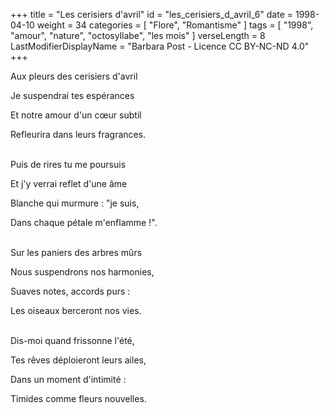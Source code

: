 +++
title = "Les cerisiers d'avril"
id = "les_cerisiers_d_avril_6"
date = 1998-04-10
weight = 34
categories = [ "Flore", "Romantisme" ]
tags = [ "1998", "amour", "nature", "octosyllabe", "les mois" ]
verseLength = 8
LastModifierDisplayName = "Barbara Post - Licence CC BY-NC-ND 4.0"
+++

Aux pleurs des cerisiers d'avril

Je suspendrai tes espérances

Et notre amour d'un cœur subtil

Refleurira dans leurs fragrances.

 \
Puis de rires tu me poursuis

Et j'y verrai reflet d'une âme

Blanche qui murmure : "je suis,

Dans chaque pétale m'enflamme !".

 \
Sur les paniers des arbres mûrs

Nous suspendrons nos harmonies,

Suaves notes, accords purs :

Les oiseaux berceront nos vies.

 \
Dis-moi quand frissonne l'été,

Tes rêves déploieront leurs ailes,

Dans un moment d'intimité :

Timides comme fleurs nouvelles.
